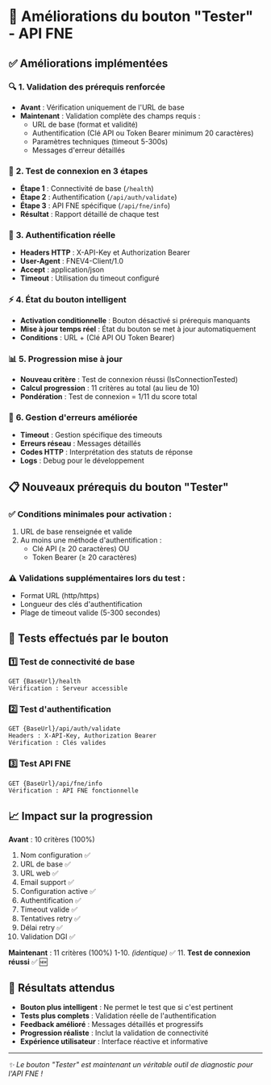 # 🔧 Améliorations du bouton "Tester" - API FNE

## ✅ **Améliorations implémentées**

### 🔍 **1. Validation des prérequis renforcée**
- **Avant** : Vérification uniquement de l'URL de base
- **Maintenant** : Validation complète des champs requis :
  - URL de base (format et validité)
  - Authentification (Clé API ou Token Bearer minimum 20 caractères)
  - Paramètres techniques (timeout 5-300s)
  - Messages d'erreur détaillés

### 🚀 **2. Test de connexion en 3 étapes**
- **Étape 1** : Connectivité de base (`/health`)
- **Étape 2** : Authentification (`/api/auth/validate`)
- **Étape 3** : API FNE spécifique (`/api/fne/info`)
- **Résultat** : Rapport détaillé de chaque test

### 🔐 **3. Authentification réelle**
- **Headers HTTP** : X-API-Key et Authorization Bearer
- **User-Agent** : FNEV4-Client/1.0
- **Accept** : application/json
- **Timeout** : Utilisation du timeout configuré

### ⚡ **4. État du bouton intelligent**
- **Activation conditionnelle** : Bouton désactivé si prérequis manquants
- **Mise à jour temps réel** : État du bouton se met à jour automatiquement
- **Conditions** : URL + (Clé API OU Token Bearer)

### 📊 **5. Progression mise à jour**
- **Nouveau critère** : Test de connexion réussi (IsConnectionTested)
- **Calcul progression** : 11 critères au total (au lieu de 10)
- **Pondération** : Test de connexion = 1/11 du score total

### 🎯 **6. Gestion d'erreurs améliorée**
- **Timeout** : Gestion spécifique des timeouts
- **Erreurs réseau** : Messages détaillés
- **Codes HTTP** : Interprétation des statuts de réponse
- **Logs** : Debug pour le développement

## 📋 **Nouveaux prérequis du bouton "Tester"**

### ✅ **Conditions minimales pour activation :**
1. URL de base renseignée et valide
2. Au moins une méthode d'authentification :
   - Clé API (≥ 20 caractères) OU
   - Token Bearer (≥ 20 caractères)

### ⚠️ **Validations supplémentaires lors du test :**
- Format URL (http/https)
- Longueur des clés d'authentification
- Plage de timeout valide (5-300 secondes)

## 🔬 **Tests effectués par le bouton**

### 1️⃣ **Test de connectivité de base**
```
GET {BaseUrl}/health
Vérification : Serveur accessible
```

### 2️⃣ **Test d'authentification**
```
GET {BaseUrl}/api/auth/validate
Headers : X-API-Key, Authorization Bearer
Vérification : Clés valides
```

### 3️⃣ **Test API FNE**
```
GET {BaseUrl}/api/fne/info
Vérification : API FNE fonctionnelle
```

## 📈 **Impact sur la progression**

**Avant** : 10 critères (100%)
1. Nom configuration ✅
2. URL de base ✅
3. URL web ✅
4. Email support ✅
5. Configuration active ✅
6. Authentification ✅
7. Timeout valide ✅
8. Tentatives retry ✅
9. Délai retry ✅
10. Validation DGI ✅

**Maintenant** : 11 critères (100%)
1-10. *(identique)* ✅
11. **Test de connexion réussi** ✅ 🆕

## 🎉 **Résultats attendus**

- **Bouton plus intelligent** : Ne permet le test que si c'est pertinent
- **Tests plus complets** : Validation réelle de l'authentification
- **Feedback amélioré** : Messages détaillés et progressifs
- **Progression réaliste** : Inclut la validation de connectivité
- **Expérience utilisateur** : Interface réactive et informative

---

*✨ Le bouton "Tester" est maintenant un véritable outil de diagnostic pour l'API FNE !*
